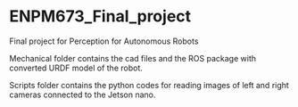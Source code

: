 # ENPM673_Final_project
Final project for Perception for Autonomous Robots

Mechanical folder contains the cad files and the ROS package with converted URDF model of the robot.

Scripts folder contains the python codes for reading images of left and right cameras connected to the Jetson nano.
